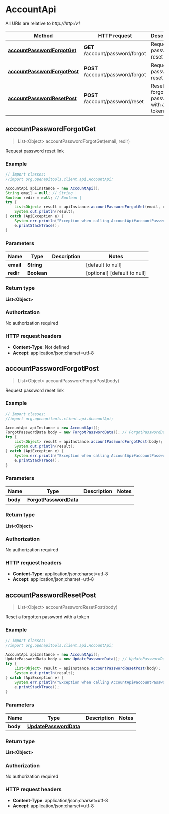 # AccountApi

All URIs are relative to *http://http:/v1*

Method | HTTP request | Description
------------- | ------------- | -------------
[**accountPasswordForgotGet**](AccountApi.md#accountPasswordForgotGet) | **GET** /account/password/forgot | Request password reset link
[**accountPasswordForgotPost**](AccountApi.md#accountPasswordForgotPost) | **POST** /account/password/forgot | Request password reset link
[**accountPasswordResetPost**](AccountApi.md#accountPasswordResetPost) | **POST** /account/password/reset | Reset a forgotten password with a token



## accountPasswordForgotGet

> List&lt;Object&gt; accountPasswordForgotGet(email, redir)

Request password reset link

### Example

```java
// Import classes:
//import org.openapitools.client.api.AccountApi;

AccountApi apiInstance = new AccountApi();
String email = null; // String | 
Boolean redir = null; // Boolean | 
try {
    List<Object> result = apiInstance.accountPasswordForgotGet(email, redir);
    System.out.println(result);
} catch (ApiException e) {
    System.err.println("Exception when calling AccountApi#accountPasswordForgotGet");
    e.printStackTrace();
}
```

### Parameters


Name | Type | Description  | Notes
------------- | ------------- | ------------- | -------------
 **email** | **String**|  | [default to null]
 **redir** | **Boolean**|  | [optional] [default to null]

### Return type

**List&lt;Object&gt;**

### Authorization

No authorization required

### HTTP request headers

- **Content-Type**: Not defined
- **Accept**: application/json;charset=utf-8


## accountPasswordForgotPost

> List&lt;Object&gt; accountPasswordForgotPost(body)

Request password reset link

### Example

```java
// Import classes:
//import org.openapitools.client.api.AccountApi;

AccountApi apiInstance = new AccountApi();
ForgotPasswordData body = new ForgotPasswordData(); // ForgotPasswordData | 
try {
    List<Object> result = apiInstance.accountPasswordForgotPost(body);
    System.out.println(result);
} catch (ApiException e) {
    System.err.println("Exception when calling AccountApi#accountPasswordForgotPost");
    e.printStackTrace();
}
```

### Parameters


Name | Type | Description  | Notes
------------- | ------------- | ------------- | -------------
 **body** | [**ForgotPasswordData**](ForgotPasswordData.md)|  |

### Return type

**List&lt;Object&gt;**

### Authorization

No authorization required

### HTTP request headers

- **Content-Type**: application/json;charset=utf-8
- **Accept**: application/json;charset=utf-8


## accountPasswordResetPost

> List&lt;Object&gt; accountPasswordResetPost(body)

Reset a forgotten password with a token

### Example

```java
// Import classes:
//import org.openapitools.client.api.AccountApi;

AccountApi apiInstance = new AccountApi();
UpdatePasswordData body = new UpdatePasswordData(); // UpdatePasswordData | 
try {
    List<Object> result = apiInstance.accountPasswordResetPost(body);
    System.out.println(result);
} catch (ApiException e) {
    System.err.println("Exception when calling AccountApi#accountPasswordResetPost");
    e.printStackTrace();
}
```

### Parameters


Name | Type | Description  | Notes
------------- | ------------- | ------------- | -------------
 **body** | [**UpdatePasswordData**](UpdatePasswordData.md)|  |

### Return type

**List&lt;Object&gt;**

### Authorization

No authorization required

### HTTP request headers

- **Content-Type**: application/json;charset=utf-8
- **Accept**: application/json;charset=utf-8

